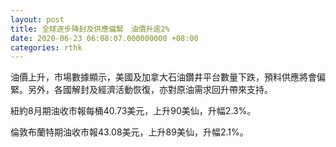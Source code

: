 ```yaml
---
layout: post
title: 全球逐步降封及供應偏緊　油價升逾2%
date: 2020-06-23 06:08:07.000000000 +08:00
categories: rthk
---
```


油價上升，市場數據顯示，美國及加拿大石油鑽井平台數量下跌，預料供應將會偏緊。另外，各國解封及經濟活動恢復，亦對原油需求回升帶來支持。

紐約8月期油收市報每桶40.73美元，上升90美仙，升幅2.3%。

倫敦布蘭特期油收市報43.08美元，上升89美仙，升幅2.1%。
